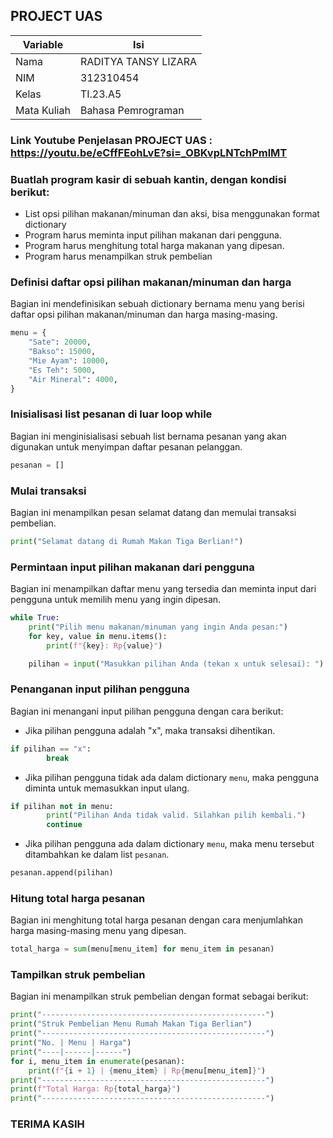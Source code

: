 ## PROJECT UAS
| Variable | Isi |
| -------- | --- |
| Nama | RADITYA TANSY LIZARA  |
| NIM | 312310454 |
| Kelas | TI.23.A5 |
| Mata Kuliah | Bahasa Pemrograman |

### Link Youtube Penjelasan PROJECT UAS : https://youtu.be/eCffFEohLvE?si=_OBKvpLNTchPmlMT

### Buatlah program kasir di sebuah kantin, dengan kondisi berikut:
* List opsi pilihan makanan/minuman dan aksi, bisa menggunakan
format dictionary
* Program harus meminta input pilihan makanan dari pengguna.
* Program harus menghitung total harga makanan yang dipesan.
* Program harus menampilkan struk pembelian

### Definisi daftar opsi pilihan makanan/minuman dan harga
Bagian ini mendefinisikan sebuah dictionary bernama menu yang berisi daftar opsi pilihan makanan/minuman dan harga masing-masing.
```python
menu = {
    "Sate": 20000,
    "Bakso": 15000,
    "Mie Ayam": 10000,
    "Es Teh": 5000,
    "Air Mineral": 4000,
}
```
### Inisialisasi list pesanan di luar loop while
Bagian ini menginisialisasi sebuah list bernama pesanan yang akan digunakan untuk menyimpan daftar pesanan pelanggan.
```python
pesanan = []
```
### Mulai transaksi
Bagian ini menampilkan pesan selamat datang dan memulai transaksi pembelian.
```python
print("Selamat datang di Rumah Makan Tiga Berlian!")
```
### Permintaan input pilihan makanan dari pengguna
Bagian ini menampilkan daftar menu yang tersedia dan meminta input dari pengguna untuk memilih menu yang ingin dipesan.
```python
while True:
    print("Pilih menu makanan/minuman yang ingin Anda pesan:")
    for key, value in menu.items():
        print(f"{key}: Rp{value}")

    pilihan = input("Masukkan pilihan Anda (tekan x untuk selesai): ")
```
### Penanganan input pilihan pengguna
Bagian ini menangani input pilihan pengguna dengan cara berikut:

* Jika pilihan pengguna adalah "x", maka transaksi dihentikan.
```python
if pilihan == "x":
        break
```
* Jika pilihan pengguna tidak ada dalam dictionary `menu`, maka pengguna diminta untuk memasukkan input ulang.
```python
if pilihan not in menu:
        print("Pilihan Anda tidak valid. Silahkan pilih kembali.")
        continue
```
* Jika pilihan pengguna ada dalam dictionary `menu`, maka menu tersebut ditambahkan ke dalam list `pesanan`.
```python
pesanan.append(pilihan)
```
### Hitung total harga pesanan
Bagian ini menghitung total harga pesanan dengan cara menjumlahkan harga masing-masing menu yang dipesan.
```python
total_harga = sum(menu[menu_item] for menu_item in pesanan)
```
### Tampilkan struk pembelian
Bagian ini menampilkan struk pembelian dengan format sebagai berikut:
```python
print("--------------------------------------------------")
print("Struk Pembelian Menu Rumah Makan Tiga Berlian")
print("--------------------------------------------------")
print("No. | Menu | Harga")
print("----|------|------")
for i, menu_item in enumerate(pesanan):
    print(f"{i + 1} | {menu_item} | Rp{menu[menu_item]}")
print("--------------------------------------------------")
print(f"Total Harga: Rp{total_harga}")
print("--------------------------------------------------")
```
### TERIMA KASIH
